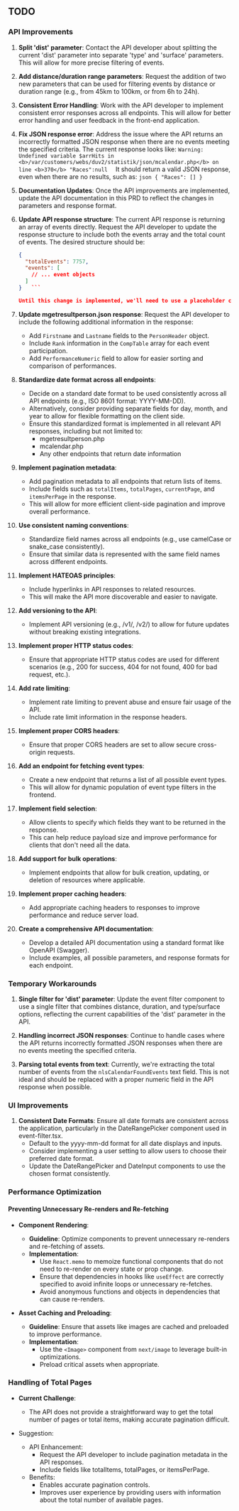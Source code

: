 ## TODO

### API Improvements

1. **Split 'dist' parameter**: Contact the API developer about splitting the current 'dist' parameter into separate 'type' and 'surface' parameters. This will allow for more precise filtering of events.

2. **Add distance/duration range parameters**: Request the addition of two new parameters that can be used for filtering events by distance or duration range (e.g., from 45km to 100km, or from 6h to 24h).

3. **Consistent Error Handling**: Work with the API developer to implement consistent error responses across all endpoints. This will allow for better error handling and user feedback in the front-end application.

4. **Fix JSON response error**: Address the issue where the API returns an incorrectly formatted JSON response when there are no events meeting the specified criteria. The current response looks like: `Warning: Undefined variable $arrHits in <b>/var/customers/webs/duv2/statistik/json/mcalendar.php</b> on line <b>370</b>
"Races":null  `
   It should return a valid JSON response, even when there are no results, such as: `json
{
  "Races": []
}   `

5. **Documentation Updates**: Once the API improvements are implemented, update the API documentation in this PRD to reflect the changes in parameters and response format.

6. **Update API response structure**: The current API response is returning an array of events directly. Request the API developer to update the response structure to include both the events array and the total count of events. The desired structure should be:

   ````json
   {
     "totalEvents": 7757,
     "events": [
       // ... event objects
     ]
   }   ```

   Until this change is implemented, we'll need to use a placeholder calculation for the total number of events.

   ````

7. **Update mgetresultperson.json response**: Request the API developer to include the following additional information in the response:

   - Add `Firstname` and `Lastname` fields to the `PersonHeader` object.
   - Include `Rank` information in the `CompTable` array for each event participation.
   - Add `PerformanceNumeric` field to allow for easier sorting and comparison of performances.

8. **Standardize date format across all endpoints**:

   - Decide on a standard date format to be used consistently across all API endpoints (e.g., ISO 8601 format: YYYY-MM-DD).
   - Alternatively, consider providing separate fields for day, month, and year to allow for flexible formatting on the client side.
   - Ensure this standardized format is implemented in all relevant API responses, including but not limited to:
     - mgetresultperson.php
     - mcalendar.php
     - Any other endpoints that return date information

9. **Implement pagination metadata**:

   - Add pagination metadata to all endpoints that return lists of items.
   - Include fields such as `totalItems`, `totalPages`, `currentPage`, and `itemsPerPage` in the response.
   - This will allow for more efficient client-side pagination and improve overall performance.

10. **Use consistent naming conventions**:

    - Standardize field names across all endpoints (e.g., use camelCase or snake_case consistently).
    - Ensure that similar data is represented with the same field names across different endpoints.

11. **Implement HATEOAS principles**:

    - Include hyperlinks in API responses to related resources.
    - This will make the API more discoverable and easier to navigate.

12. **Add versioning to the API**:

    - Implement API versioning (e.g., /v1/, /v2/) to allow for future updates without breaking existing integrations.

13. **Implement proper HTTP status codes**:

    - Ensure that appropriate HTTP status codes are used for different scenarios (e.g., 200 for success, 404 for not found, 400 for bad request, etc.).

14. **Add rate limiting**:

    - Implement rate limiting to prevent abuse and ensure fair usage of the API.
    - Include rate limit information in the response headers.

15. **Implement proper CORS headers**:

    - Ensure that proper CORS headers are set to allow secure cross-origin requests.

16. **Add an endpoint for fetching event types**:

    - Create a new endpoint that returns a list of all possible event types.
    - This will allow for dynamic population of event type filters in the frontend.

17. **Implement field selection**:

    - Allow clients to specify which fields they want to be returned in the response.
    - This can help reduce payload size and improve performance for clients that don't need all the data.

18. **Add support for bulk operations**:

    - Implement endpoints that allow for bulk creation, updating, or deletion of resources where applicable.

19. **Implement proper caching headers**:

    - Add appropriate caching headers to responses to improve performance and reduce server load.

20. **Create a comprehensive API documentation**:
    - Develop a detailed API documentation using a standard format like OpenAPI (Swagger).
    - Include examples, all possible parameters, and response formats for each endpoint.

### Temporary Workarounds

1. **Single filter for 'dist' parameter**: Update the event filter component to use a single filter that combines distance, duration, and type/surface options, reflecting the current capabilities of the 'dist' parameter in the API.

2. **Handling incorrect JSON responses**: Continue to handle cases where the API returns incorrectly formatted JSON responses when there are no events meeting the specified criteria.

3. **Parsing total events from text**: Currently, we're extracting the total number of events from the `nlsCalendarFoundEvents` text field. This is not ideal and should be replaced with a proper numeric field in the API response when possible.

### UI Improvements

1. **Consistent Date Formats**: Ensure all date formats are consistent across the application, particularly in the DateRangePicker component used in event-filter.tsx.
   - Default to the yyyy-mm-dd format for all date displays and inputs.
   - Consider implementing a user setting to allow users to choose their preferred date format.
   - Update the DateRangePicker and DateInput components to use the chosen format consistently.

### Performance Optimization

#### Preventing Unnecessary Re-renders and Re-fetching

- **Component Rendering**:

  - **Guideline**: Optimize components to prevent unnecessary re-renders and re-fetching of assets.
  - **Implementation**:
    - Use `React.memo` to memoize functional components that do not need to re-render on every state or prop change.
    - Ensure that dependencies in hooks like `useEffect` are correctly specified to avoid infinite loops or unnecessary re-fetches.
    - Avoid anonymous functions and objects in dependencies that can cause re-renders.

- **Asset Caching and Preloading**:
  - **Guideline**: Ensure that assets like images are cached and preloaded to improve performance.
  - **Implementation**:
    - Use the `<Image>` component from `next/image` to leverage built-in optimizations.
    - Preload critical assets when appropriate.

### Handling of Total Pages

- **Current Challenge**:

  - The API does not provide a straightforward way to get the total number of pages or total items, making accurate pagination difficult.

- Suggestion:
  - API Enhancement:
    - Request the API developer to include pagination metadata in the API responses.
    - Include fields like totalItems, totalPages, or itemsPerPage.
  - Benefits:
    - Enables accurate pagination controls.
    - Improves user experience by providing users with information about the total number of available pages.

